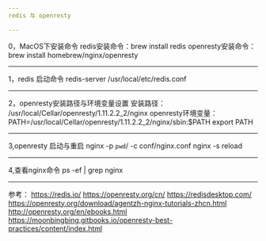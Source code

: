```yaml
---
redis 与 openresty

---
```

0，MacOS下安装命令
redis安装命令：brew install redis
openresty安装命令：brew install homebrew/nginx/openresty

---
1，redis 启动命令
redis-server /usr/local/etc/redis.conf

---
2，openresty安装路径与环境变量设置
安装路径：
/usr/local/Cellar/openresty/1.11.2.2_2/nginx
openresty环境变量：
PATH=/usr/local/Cellar/openresty/1.11.2.2_2/nginx/sbin:$PATH export PATH

---
3,openresty 启动与重启
nginx -p `pwd`/ -c conf/nginx.conf
nginx -s reload

---
4,查看nginx命令
ps -ef | grep nginx

---
参考：
https://redis.io/
https://openresty.org/cn/
https://redisdesktop.com/
https://openresty.org/download/agentzh-nginx-tutorials-zhcn.html
http://openresty.org/en/ebooks.html
https://moonbingbing.gitbooks.io/openresty-best-practices/content/index.html
